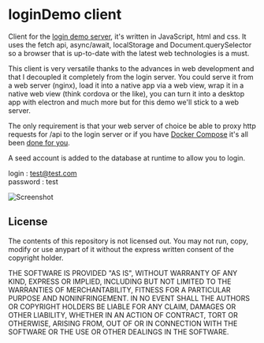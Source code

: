 # loginDemo client
Client for the [login demo server](https://github.com/Darkrm/logindemo.server), it's written in JavaScript, html and css. It uses the fetch api, async/await, localStorage and Document.querySelector so a browser that is up-to-date with the latest web technologies is a must.

This client is very versatile thanks to the advances in web development and that I decoupled it completely from the login server. You could serve it from a web server (nginx), load it into a native app via a web view, wrap it in a native web view (think cordova or the like), you can turn it into a desktop app with electron and much more but for this demo we'll stick to a web server.

The only requirement is that your web server of choice be able to proxy http requests for /api to the login server or if you have [Docker Compose](https://docs.docker.com/compose/) it's all been [done for you](https://github.com/Darkrm/logindemo.docker).

A seed account is added to the database at runtime to allow you to login.

login : test@test.com<br>
password : test

![Screenshot](/../screenshot/screen.png?raw=true "screenshot")

## License

The contents of this repository is not licensed out. You may not run, copy, modify or use anypart of it without the express written consent of the copyright holder.

THE SOFTWARE IS PROVIDED "AS IS", WITHOUT WARRANTY OF ANY KIND, EXPRESS OR IMPLIED, INCLUDING BUT NOT LIMITED TO THE WARRANTIES OF MERCHANTABILITY, FITNESS FOR A PARTICULAR PURPOSE AND NONINFRINGEMENT. IN NO EVENT SHALL THE AUTHORS OR COPYRIGHT HOLDERS BE LIABLE FOR ANY CLAIM, DAMAGES OR OTHER LIABILITY, WHETHER IN AN ACTION OF CONTRACT, TORT OR OTHERWISE, ARISING FROM, OUT OF OR IN CONNECTION WITH THE SOFTWARE OR THE USE OR OTHER DEALINGS IN THE SOFTWARE.
